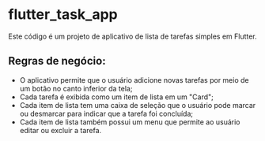 # flutter_task_app

Este código é um projeto de aplicativo de lista de tarefas simples em Flutter. 

## Regras de negócio:

- O aplicativo permite que o usuário adicione novas tarefas por meio de um botão no canto inferior da tela;
- Cada tarefa é exibida como um item de lista em um "Card";
- Cada item de lista tem uma caixa de seleção que o usuário pode marcar ou desmarcar para indicar que a tarefa foi concluída; 
- Cada item de lista também possui um menu que permite ao usuário editar ou excluir a tarefa.

